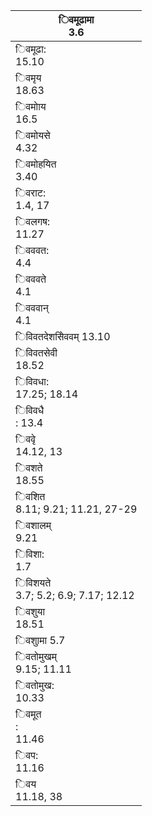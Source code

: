 | िवमूढामा<br>3.6                       |
|---------------------------------------|
| िवमूढा:<br>15.10                      |
| िवमृय<br>18.63                        |
| िवमोाय<br>16.5                        |
| िवमोयसे<br>4.32                       |
| िवमोहयित<br>3.40                      |
| िवराट:<br>1.4, 17                     |
| िवलगष:<br>11.27                       |
| िवववत:<br>4.4                         |
| िवववते<br>4.1                         |
| िवववान्<br>4.1                        |
| िविवतदेशसेिववम् 13.10                 |
| िविवतसेवी<br>18.52                    |
| िविवधा:<br>17.25; 18.14               |
| िविवधै<br>: 13.4                      |
| िववृे<br>14.12, 13                    |
| िवशते<br>18.55                        |
| िवशित<br>8.11; 9.21; 11.21, 27-29     |
| िवशालम्<br>9.21                       |
| िविशा:<br>1.7                         |
| िविशयते<br>3.7; 5.2; 6.9; 7.17; 12.12 |
| िवशुया<br>18.51                       |
| िवशुामा 5.7                           |
| िवतोमुखम्<br>9.15; 11.11              |
| िवतोमुख:<br>10.33                     |
| िवमूत<br>:<br>11.46                   |
| िवप:<br>11.16                         |
| िवय<br>11.18, 38                      |
